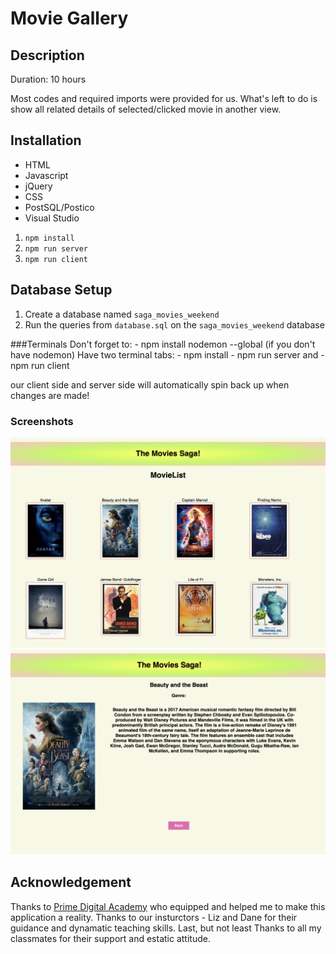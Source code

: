 # Movie Gallery


## Description
Duration: 10 hours

Most codes and required imports were provided for us. What's left to do is show all related details of selected/clicked movie in another view.


## Installation
- HTML
- Javascript
- jQuery
- CSS
- PostSQL/Postico
- Visual Studio 

1. `npm install`
2. `npm run server`
3. `npm run client`

## Database Setup

1. Create a database named `saga_movies_weekend`
2. Run the queries from `database.sql` on the `saga_movies_weekend` database

###Terminals
Don't forget to:
    - npm install nodemon --global (if you don't have nodemon)
Have two terminal tabs:
    - npm install
    - npm run server
and
    - npm run client 

our client side and server side will automatically spin back up when changes are made!



### Screenshots

![Home Page](wireframes/home_page.png)
![Movie Detail Page](wireframes/Movie_detail.png)



## Acknowledgement

Thanks to [Prime Digital Academy](www.primeacademy.io) who equipped and helped me to make this application a reality. Thanks to our insturctors - Liz and Dane for their guidance and dynamatic teaching skills. Last, but not least Thanks to all my classmates for their support and estatic attitude.


